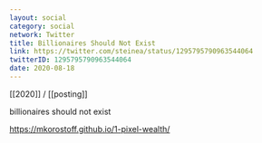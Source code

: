 ```yaml
---
layout: social
category: social
network: Twitter
title: Billionaires Should Not Exist
link: https://twitter.com/steinea/status/1295795790963544064
twitterID: 1295795790963544064
date: 2020-08-18
---
```


[[2020]] / [[posting]]

billionaires should not exist

<https://mkorostoff.github.io/1-pixel-wealth/>
